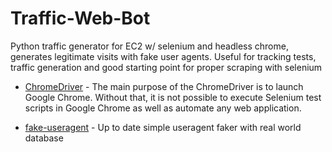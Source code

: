 # Traffic-Web-Bot

Python traffic generator for EC2 w/ selenium and headless chrome, generates legitimate visits with fake user agents. Useful for tracking tests, traffic generation and good starting point for proper scraping with selenium

- [ChromeDriver](https://chromedriver.chromium.org/) - The main purpose of the ChromeDriver is to launch Google Chrome. Without that, it is not possible to execute Selenium test scripts in Google Chrome as well as automate any web application.

- [fake-useragent](https://github.com/hellysmile/fake-useragent) - Up to date simple useragent faker with real world database
